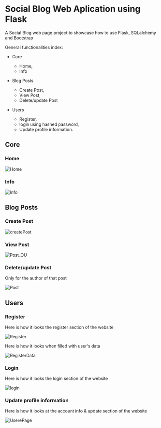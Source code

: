 # Social Blog Web Aplication using Flask
A Social Blog web page project to showcase how to use Flask, SQLalchemy and Bootstrap

General functionalities index:

* Core
  * Home,
  * Info

* Blog Posts
  * Create Post,
  * View Post,
  * Delete/update Post


* Users
  * Register,
  * login using hashed password,
  * Update profile information.

## Core

### Home

![Home](https://user-images.githubusercontent.com/28582065/79011938-74389500-7b65-11ea-9070-f3c1c79e5a9e.PNG)

### Info

![Info](https://user-images.githubusercontent.com/28582065/79011957-7dc1fd00-7b65-11ea-9146-55cfe2360224.PNG)

## Blog Posts

### Create Post

![createPost](https://user-images.githubusercontent.com/28582065/79011988-8dd9dc80-7b65-11ea-9d1f-7c0884dca799.PNG)

### View Post

![Post_OU](https://user-images.githubusercontent.com/28582065/79012010-98947180-7b65-11ea-8d44-28857b8ae876.PNG)

### Delete/update Post

Only for the author of that post

![Post](https://user-images.githubusercontent.com/28582065/79012076-beba1180-7b65-11ea-8d67-367e5f5b2634.PNG)

## Users

### Register

Here is how it looks the register section of the website

![Register](https://user-images.githubusercontent.com/28582065/78934880-011f1800-7aac-11ea-8e4f-34ff593b8d14.PNG)

Here is how it looks when filled with user's data

![RegisterData](https://user-images.githubusercontent.com/28582065/78935721-94a51880-7aad-11ea-9a82-252f985706be.PNG)

### Login

Here is how it looks the login section of the website

![login](https://user-images.githubusercontent.com/28582065/78935836-c918d480-7aad-11ea-8eba-75b9cda6d312.PNG)

### Update profile information

Here is how it looks at the account info & update section of the website

![UserePage](https://user-images.githubusercontent.com/28582065/79012108-cbd70080-7b65-11ea-9a13-18c47b07262b.PNG)
